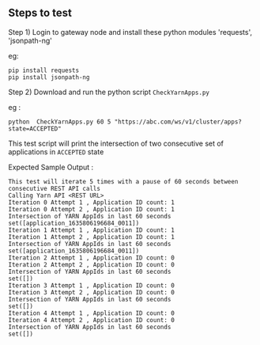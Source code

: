 Steps to test
----------------
Step 1) Login to gateway node and install these  python modules 'requests', 'jsonpath-ng'

eg:
```
pip install requests
pip install jsonpath-ng
```

Step 2) Download and run the python script `CheckYarnApps.py`

eg :

```
python  CheckYarnApps.py 60 5 "https://abc.com/ws/v1/cluster/apps?state=ACCEPTED"
```

This test script will print the intersection of two consecutive set of applications in  `ACCEPTED` state 

Expected Sample Output :

```
This test will iterate 5 times with a pause of 60 seconds between consecutive REST API calls
Calling Yarn API <REST URL>
Iteration 0 Attempt 1 , Application ID count: 1
Iteration 0 Attempt 2 , Application ID count: 1
Intersection of YARN AppIds in last 60 seconds
set([application_1635806196684_0011])
Iteration 1 Attempt 1 , Application ID count: 1
Iteration 1 Attempt 2 , Application ID count: 1
Intersection of YARN AppIds in last 60 seconds
set([application_1635806196684_0011])
Iteration 2 Attempt 1 , Application ID count: 0
Iteration 2 Attempt 2 , Application ID count: 0
Intersection of YARN AppIds in last 60 seconds
set([])
Iteration 3 Attempt 1 , Application ID count: 0
Iteration 3 Attempt 2 , Application ID count: 0
Intersection of YARN AppIds in last 60 seconds
set([])
Iteration 4 Attempt 1 , Application ID count: 0
Iteration 4 Attempt 2 , Application ID count: 0
Intersection of YARN AppIds in last 60 seconds
set([])
```
